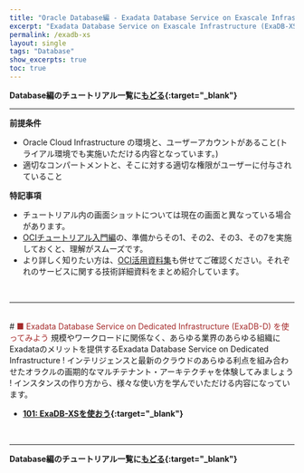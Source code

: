 ```yaml
---
title: "Oracle Database編 - Exadata Database Service on Exascale Infrastructure (ExaDB-XS) を使ってみよう"
excerpt: "Exadata Database Service on Exascale Infrastructure (ExaDB-XS)を学ぶチュートリアルです。インスタンスの作成から、運用管理までを一通り体験します。"
permalink: /exadb-xs
layout: single
tags: "Database"
show_excerpts: true
toc: true
---
```

  

**Database編のチュートリアル一覧に[もどる](/ocitutorials/database/){:target="_blank"}**
<br/>

----
**前提条件**  
+ Oracle Cloud Infrastructure の環境と、ユーザーアカウントがあること(トライアル環境でも実施いただける内容となっています。)
+ 適切なコンパートメントと、そこに対する適切な権限がユーザーに付与されていること

**特記事項**  
+ チュートリアル内の画面ショットについては現在の画面と異なっている場合があります。
+ [OCIチュートリアル入門編](/ocitutorials/beginners/)の、準備からその1、その2、その3、その7を実施しておくと、理解がスムーズです。  
+ より詳しく知りたい方は、[OCI活用資料集](https://oracle-japan.github.io/ocidocs/services/database/)も併せてご確認ください。それぞれのサービスに関する技術詳細資料をまとめ紹介しています。
<br/>

----

<br/>
# <span style="color: brown; ">■ Exadata Database Service on Dedicated Infrastructure (ExaDB-D) を使ってみよう</span>
規模やワークロードに関係なく、あらゆる業界のあらゆる組織にExadataのメリットを提供するExadata Database Service on Dedicated Infrastructure !
インテリジェンスと最新のクラウドのあらゆる利点を組み合わせたオラクルの画期的なマルチテナント・アーキテクチャを体験してみましょう !
インスタンスの作り方から、様々な使い方を学んでいただける内容になっています。


+ **[101: ExaDB-XSを使おう](/ocitutorials/exadb-xs/exadb-xs101-create-exadb-xs/){:target="_blank"}**   

<br/>

----

**Database編のチュートリアル一覧に[もどる](/ocitutorials/database/){:target="_blank"}**
<br/>

<!-- 

## 101以降は準備中

  -->  

<br/>
